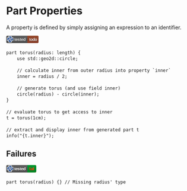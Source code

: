 # Part Properties

A property is defined by simply assigning an expression to an identifier.

[![test](.test/property_torus.png)](.test/property_torus.log)

```µcad,property_torus#todo
part torus(radius: length) {
    use std::geo2d::circle;

    // calculate inner from outer radius into property `inner`
    inner = radius / 2;

    // generate torus (and use field inner)
    circle(radius) - circle(inner);
}

// evaluate torus to get access to inner
t = torus(1cm);

// extract and display inner from generated part t
info("{t.inner}");
```

## Failures

[![test](.test/property_torus_fail.png)](.test/property_torus_fail.log)

```µcad,property_torus_fail#fail
part torus(radius) {} // Missing radius' type
```
